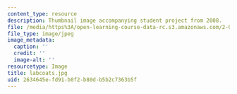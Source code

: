 ```yaml
---
content_type: resource
description: Thumbnail image accompanying student project from 2008.
file: /media/https%3A/open-learning-course-data-rc.s3.amazonaws.com/2-00b-toy-product-design-spring-2008/2634645efd91b0f2b80db5b2c7363b5f_labcoats.jpg
file_type: image/jpeg
image_metadata:
  caption: ''
  credit: ''
  image-alt: ''
resourcetype: Image
title: labcoats.jpg
uid: 2634645e-fd91-b0f2-b80d-b5b2c7363b5f
---
```

